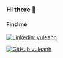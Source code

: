 ### Hi there 👋

#### Find me
[![Linkedin: vuleanh](https://img.shields.io/badge/-pedromassango-blue?style=flat-square&logo=Linkedin&logoColor=white&link=https://www.linkedin.com/in/vuleanh/)](https://www.linkedin.com/in/vuleanh/)
<!--
[![Twitter: pedromassangom](https://img.shields.io/twitter/follow/pedromassangom?style=social)](https://twitter.com/pedromassangom)
-->
[![GitHub vuleanh](https://img.shields.io/github/followers/vuleanh?label=follow&style=social)](https://github.com/vuleanh)

<!--
**vuleanh/vuleanh** is a ✨ _special_ ✨ repository because its `README.md` (this file) appears on your GitHub profile.

Here are some ideas to get you started:

- 🔭 I’m currently working on ...
- 🌱 I’m currently learning ...
- 👯 I’m looking to collaborate on ...
- 🤔 I’m looking for help with ...
- 💬 Ask me about ...
- 📫 How to reach me: ...
- 😄 Pronouns: ...
- ⚡ Fun fact: ...
-->
